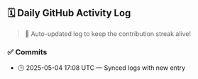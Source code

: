 ## 🗓️ Daily GitHub Activity Log

> 🤖 Auto-updated log to keep the contribution streak alive!

### ✅ Commits

- 🕒 2025-05-04 17:08 UTC — Synced logs with new entry

